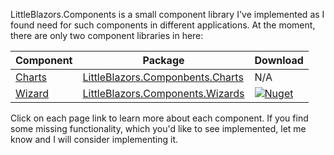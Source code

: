 LittleBlazors.Components is a small component library I've implemented as I found need for such components in different applications.
At the moment, there are only two component libraries in here:


| Component | Package | Download |
| --- | --- | --- |
| [Charts](https://github.com/mkArtak/LittleBlazors/wiki/Charts-control) | [LittleBlazors.Componbents.Charts](https://www.nuget.org/packages/LittleBlazors.Components.Charts) | N/A |
| [Wizard](https://github.com/mkArtak/LittleBlazors/wiki/Wizard-control) | [LittleBlazors.Components.Wizards](https://www.nuget.org/packages/LittleBlazors.Components.Wizards) | <a href="https://www.nuget.org/packages/LittleBlazors.Components.Wizards/"><img src="https://img.shields.io/nuget/dt/LittleBlazors.Components.Wizards?logo=nuget&amp;style=flat-square" alt="Nuget"></a> |

Click on each page link to learn more about each component.
If you find some missing functionality, which you'd like to see implemented, let me know and I will consider implementing it.
